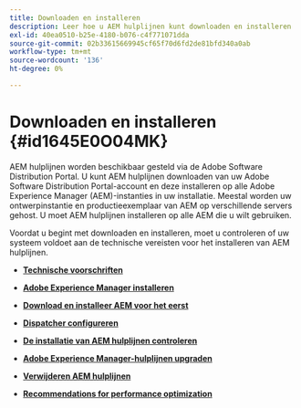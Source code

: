 ```yaml
---
title: Downloaden en installeren
description: Leer hoe u AEM hulplijnen kunt downloaden en installeren
exl-id: 40ea0510-b25e-4180-b076-c4f771071dda
source-git-commit: 02b33615669945cf65f70d6fd2de81bfd340a0ab
workflow-type: tm+mt
source-wordcount: '136'
ht-degree: 0%

---
```


# Downloaden en installeren {#id1645E0O04MK}

AEM hulplijnen worden beschikbaar gesteld via de Adobe Software Distribution Portal. U kunt AEM hulplijnen downloaden van uw Adobe Software Distribution Portal-account en deze installeren op alle Adobe Experience Manager \(AEM\)-instanties in uw installatie. Meestal worden uw ontwerpinstantie en productieexemplaar van AEM op verschillende servers gehost. U moet AEM hulplijnen installeren op alle AEM die u wilt gebruiken.

Voordat u begint met downloaden en installeren, moet u controleren of uw systeem voldoet aan de technische vereisten voor het installeren van AEM hulplijnen.

- **[Technische voorschriften](download-install-technical-requirements.md)**

- **[Adobe Experience Manager installeren](download-install-aem.md)**

- **[Download en installeer AEM voor het eerst](download-install-aemg-first-time.md)**

- **[Dispatcher configureren](download-install-configure-dispatcher.md)**

- **[De installatie van AEM hulplijnen controleren](download-install-verify-aemg-installation.md)**

- **[Adobe Experience Manager-hulplijnen upgraden](upgrade-xml-documentation.md)**

- **[Verwijderen AEM hulplijnen](download-install-unistall-aemg.md)**

- **[Recommendations for performance optimization](download-install-recommend-perf-optimiz.md)**

